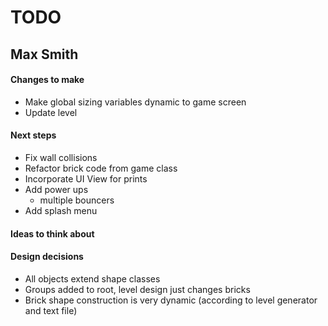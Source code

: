 # TODO
## Max Smith

#### Changes to make
- Make global sizing variables dynamic to game screen
- Update level

#### Next steps
- Fix wall collisions
- Refactor brick code from game class
- Incorporate UI View for prints
- Add power ups
    - multiple bouncers
- Add splash menu

#### Ideas to think about

#### Design decisions
- All objects extend shape classes
- Groups added to root, level design just changes bricks
- Brick shape construction is very dynamic (according to level generator and text file)